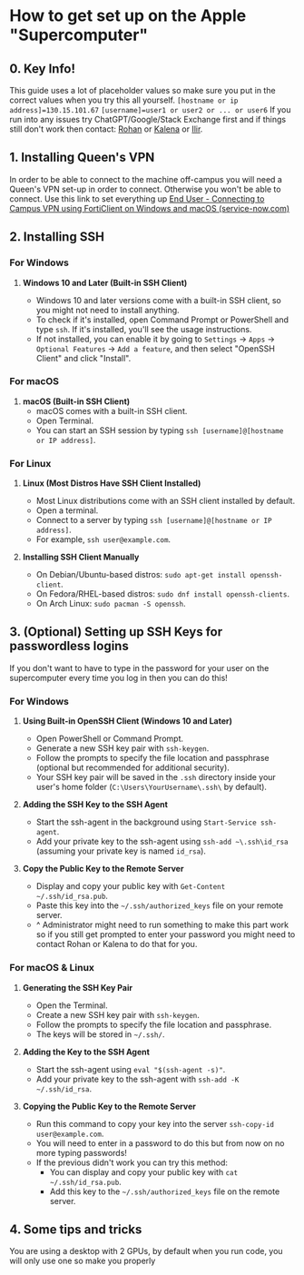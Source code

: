 # How to get set up on the Apple "Supercomputer"
## 0. Key Info!
This guide uses a lot of placeholder values so make sure you put in the correct values when you try this all yourself.
`[hostname or ip address]=130.15.101.67`
`[username]=user1 or user2 or ... or user6`
If you run into any issues try ChatGPT/Google/Stack Exchange first and if things still don't work then contact:  [Rohan](apple.bed@engsoc.queensu.ca) or [Kalena](apple.pres@engsoc.queensu.ca) or [Ilir](ilir.gusija@queensu.ca).

## 1. Installing Queen's VPN
In order to be able to connect to the machine off-campus you will need a Queen's VPN set-up in order to connect. Otherwise you won't be able to connect. Use this link to set everything up
[End User - Connecting to Campus VPN using FortiClient on Windows and macOS (service-now.com)](https://queensu.service-now.com/esm?id=kb_article&sysparm_article=KB0012696&sys_kb_id=b5eaa2b587bbb55064edf29acebb3559)

## 2. Installing SSH
### For Windows

1.  **Windows 10 and Later (Built-in SSH Client)**
    
    -   Windows 10 and later versions come with a built-in SSH client, so you might not need to install anything.
    -   To check if it's installed, open Command Prompt or PowerShell and type `ssh`. If it's installed, you'll see the usage instructions.
    -   If not installed, you can enable it by going to `Settings` -> `Apps` -> `Optional Features` -> `Add a feature`, and then select "OpenSSH Client" and click "Install".

### For macOS

1.  **macOS (Built-in SSH Client)**
    -   macOS comes with a built-in SSH client.
    -   Open Terminal.
    -   You can start an SSH session by typing `ssh [username]@[hostname or IP address]`.

### For Linux

1.  **Linux (Most Distros Have SSH Client Installed)**
    
    -   Most Linux distributions come with an SSH client installed by default.
    -   Open a terminal.
    -   Connect to a server by typing `ssh [username]@[hostname or IP address]`.
    -   For example, `ssh user@example.com`.
2.  **Installing SSH Client Manually**
    
    -   On Debian/Ubuntu-based distros: `sudo apt-get install openssh-client`.
    -   On Fedora/RHEL-based distros: `sudo dnf install openssh-clients`.
    -   On Arch Linux: `sudo pacman -S openssh`.

## 3. (Optional) Setting up SSH Keys for passwordless logins

If you don't want to have to type in the password for your user on the supercomputer every time you log in then you can do this!
### For Windows

1.  **Using Built-in OpenSSH Client (Windows 10 and Later)**
    
    -   Open PowerShell or Command Prompt.
    -   Generate a new SSH key pair with `ssh-keygen`.
    -   Follow the prompts to specify the file location and passphrase (optional but recommended for additional security).
    -   Your SSH key pair will be saved in the `.ssh` directory inside your user's home folder (`C:\Users\YourUsername\.ssh\` by default).
2.  **Adding the SSH Key to the SSH Agent**
    
    -   Start the ssh-agent in the background using `Start-Service ssh-agent`.
    -   Add your private key to the ssh-agent using `ssh-add ~\.ssh\id_rsa` (assuming your private key is named `id_rsa`).
3.  **Copy the Public Key to the Remote Server**
    
    -   Display and copy your public key with `Get-Content ~/.ssh/id_rsa.pub`.
    -   Paste this key into the `~/.ssh/authorized_keys` file on your remote server.
    - ^ Administrator might need to run something to make this part work so if you still get prompted to enter your password you might need to contact Rohan or Kalena to do that for you.

### For macOS & Linux

1.  **Generating the SSH Key Pair**
    
    -   Open the Terminal.
    -   Create a new SSH key pair with `ssh-keygen`.
    -   Follow the prompts to specify the file location and passphrase.
    -   The keys will be stored in `~/.ssh/`.
2.  **Adding the Key to the SSH Agent**
    
    -   Start the ssh-agent using `eval "$(ssh-agent -s)"`.
    -   Add your private key to the ssh-agent with `ssh-add -K ~/.ssh/id_rsa`.
3.  **Copying the Public Key to the Remote Server**
    
    - Run this command to copy your key into the server `ssh-copy-id user@example.com`.  
    - You will need to enter in a password to do this but from now on no more typing passwords!
    - If the previous didn't work you can try this method:
	    -  You can display and copy your public key with `cat ~/.ssh/id_rsa.pub`.
	    - Add this key to the `~/.ssh/authorized_keys` file on the remote server.

## 4. Some tips and tricks

You are using a desktop with 2 GPUs, by default when you run code, you will only use one so make you properly 
<!--stackedit_data:
eyJwcm9wZXJ0aWVzIjoidGl0bGU6IEFwcGxlLVN1cGVyQ29tcH
V0ZXItd2lraVxuIiwiaGlzdG9yeSI6Wzk2NzM0NTA4NywyMDQ0
OTIxMTEyXX0=
-->